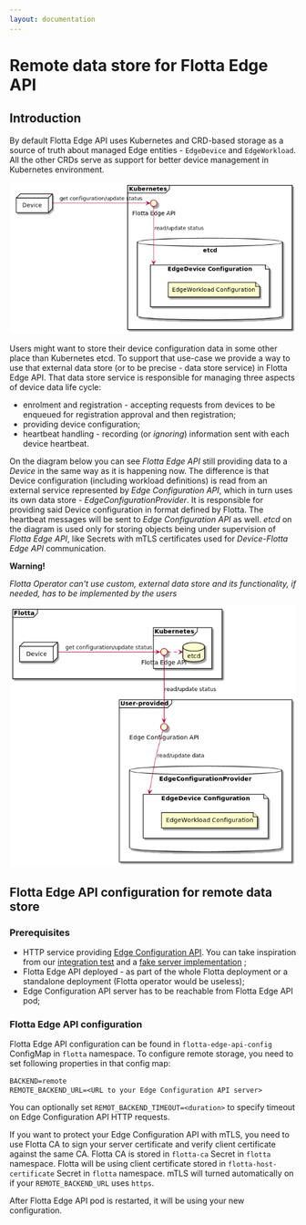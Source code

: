 ```yaml
---
layout: documentation
---
```


# Remote data store for Flotta Edge API

## Introduction

By default Flotta Edge API uses Kubernetes and CRD-based storage as a source of truth about managed Edge entities -
`EdgeDevice` and `EdgeWorkload`. All the other CRDs serve as support for better device management in Kubernetes
environment.

![](../diagrams/edge_api.png)

Users might want to store their device configuration data in some other place than Kubernetes etcd. To support that
use-case we provide a way to use that external data store (or to be precise - data store service) in Flotta Edge API. 
That data store service is responsible for managing three aspects of device data life cycle:
 - enrolment and registration - accepting requests from devices to be enqueued for registration approval and then registration;
 - providing device configuration;
 - heartbeat handling - recording (or *ignoring*) information sent with each device heartbeat.

On the diagram below you can see *Flotta Edge API* still providing data to a *Device* in the same way as it is happening
now. The difference is that Device configuration (including workload definitions) is read from an external service
represented by *Edge Configuration API*, which in turn uses its own data store - *EdgeConfigurationProvider*. It is
responsible for providing said Device configuration in format defined by Flotta. The heartbeat messages will be sent to
*Edge Configuration API* as well. *etcd* on the diagram is used only for storing objects being under supervision of
*Flotta Edge API*, like Secrets with mTLS certificates used for *Device-Flotta Edge API* communication.

**Warning!**

*Flotta Operator can't use custom, external data store and its functionality, if needed, has to be implemented by the
users*

![](../diagrams/edge_api_remote_db.png)

## Flotta Edge API configuration for remote data store

### Prerequisites

* HTTP service
  providing [Edge Configuration API](../operations/configuration-api.html).
  You can take inspiration from
  our [integration test](https://github.com/project-flotta/flotta-operator/blob/main/internal/edgeapi/backend/remote/backend_integration_test.go)
  and
  a [fake server implementation](https://github.com/project-flotta/flotta-operator/blob/main/internal/edgeapi/backend/remote/fake-server_test.go)
  ;
* Flotta Edge API deployed - as part of the whole Flotta deployment or a standalone deployment (Flotta operator would be
  useless);
* Edge Configuration API server has to be reachable from Flotta Edge API pod;

### Flotta Edge API configuration

Flotta Edge API configuration can be found in `flotta-edge-api-config` ConfigMap in `flotta` namespace. To configure
remote storage, you need to set following properties in that config map:

```
BACKEND=remote
REMOTE_BACKEND_URL=<URL to your Edge Configuration API server>
```

You can optionally set `REMOT_BACKEND_TIMEOUT=<duration>` to specify timeout on Edge Configuration API HTTP requests.

If you want to protect your Edge Configuration API with mTLS, you need to use Flotta CA to sign your server certificate
and verify client certificate against the same CA. Flotta CA is stored in `flotta-ca` Secret in `flotta` namespace.
Flotta will be using client certificate stored in `flotta-host-certificate` Secret in `flotta` namespace. mTLS will
turned automatically on if your `REMOTE_BACKEND_URL` uses `https`.


After Flotta Edge API pod is restarted, it will be using your new configuration.